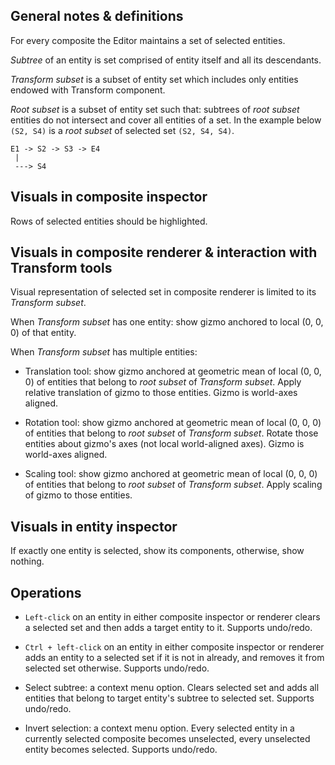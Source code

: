 ## General notes & definitions

For every composite the Editor maintains a set of selected entities.

*Subtree* of an entity is set comprised of entity itself and all its descendants.

*Transform subset* is a subset of entity set which includes only entities endowed with Transform component.

*Root subset* is a subset of entity set such that: subtrees of *root subset* entities do not intersect and cover all entities of a set. In the example below `(S2, S4)` is a *root subset* of selected set `(S2, S4, S4)`.

```
E1 -> S2 -> S3 -> E4
 |
 ---> S4
```

## Visuals in composite inspector

Rows of selected entities should be highlighted.

## Visuals in composite renderer & interaction with Transform tools

Visual representation of selected set in composite renderer is limited to its *Transform subset*.

When *Transform subset* has one entity: show gizmo anchored to local (0, 0, 0) of that entity.

When *Transform subset* has multiple entities:

* Translation tool: show gizmo anchored at geometric mean of local (0, 0, 0) of entities that belong to *root subset* of *Transform subset*. Apply relative translation of gizmo to those entities. Gizmo is world-axes aligned.

* Rotation tool: show gizmo anchored at geometric mean of local (0, 0, 0) of entities that belong to *root subset* of *Transform subset*. Rotate those entities about gizmo's axes (not local world-aligned axes). Gizmo is world-axes aligned.

* Scaling tool: show gizmo anchored at geometric mean of local (0, 0, 0) of entities that belong to *root subset* of *Transform subset*. Apply scaling of gizmo to those entities.

## Visuals in entity inspector

If exactly one entity is selected, show its components, otherwise, show nothing.

## Operations

* `Left-click` on an entity in either composite inspector or renderer clears a selected set and then adds a target entity to it. Supports undo/redo.

* `Ctrl + left-click` on an entity in either composite inspector or renderer adds an entity to a selected set if it is not in already, and removes it from selected set otherwise. Supports undo/redo.

* Select subtree: a context menu option. Clears selected set and adds all entities that belong to target entity's subtree to selected set. Supports undo/redo.

* Invert selection: a context menu option. Every selected entity in a currently selected composite becomes unselected, every unselected entity becomes selected. Supports undo/redo.
